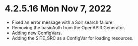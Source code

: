 
# 4.2.5.16 Mon Nov 7, 2022

- Fixed an error message with a Solr search failure. 
- Removing the basicAuth from the OpenAPI3 Generator. 
- Adding new ConfigVars. 
- Adding the SITE_SRC as a ConfigVar for loading resources. 
